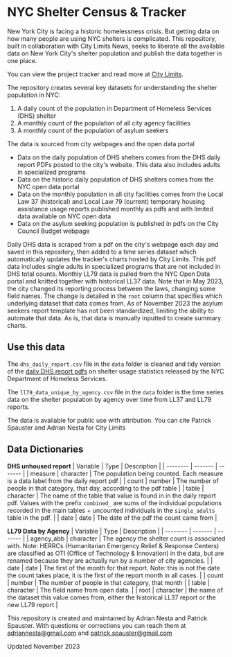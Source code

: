 # NYC Shelter Census & Tracker

New York City is facing a historic homelessness crisis. But getting data on how many people are using NYC shelters is complicated. This repository, built in collaboration with City Limits News, seeks to liberate all the available data on New York City's shelter population and publish the data together in one place.

You can view the project tracker and read more at [City Limits](https://citylimits.org/nyc-shelter-count/).

The repository creates several key datasets for understanding the shelter population in NYC:
1. A daily count of the population in Department of Homeless Services (DHS) shelter
2. A monthly count of the population of all city agency facilities
3. A monthly count of the population of asylum seekers

The data is sourced from city webpages and the open data portal
- Data on the daily population of DHS shelters comes from the DHS daily report PDFs posted to the city's website. This data also includes adults in specialized programs
- Data on the historic daily population of DHS shelters comes from the NYC open data portal
- Data on the monthly population in all city facilities comes from the Local Law 37 (historical) and Local Law 79 (current) temporary housing assistance usage reports published monthly as pdfs and with limited data available on NYC open data
- Data on the asylum seeking population is published in pdfs on the City Council Budget webpage

Daily DHS data is scraped from a pdf on the city's webpage each day and saved in this repository, then added to a time series dataset which automatically updates the tracker's charts hosted by City Limits. This pdf data includes single adults in specialized programs that are not included in DHS total counts.
Monthly LL79 data is pulled from the NYC Open Data portal and knitted together with historical LL37 data. Note that in May 2023, the city changed its reporting process between the laws, changing some field names. The change is detailed in the `root` column that specifies which underlying dataset that data comes from.
As of November 2023 the asylum seekers report template has not been standardized, limiting the ability to automate that data. As is, that data is manually inputted to create summary charts.

## Use this data

The `dhs_daily_report.csv` file in the `data` folder is cleaned and tidy version of the [daily DHS report pdfs](https://www.nyc.gov/assets/dhs/downloads/pdf/dailyreport.pdf) on shelter usage statistics released by the NYC Department of Homeless Services.

The `ll79_data_unique_by_agency.csv` file in the `data` folder is the time series data on the shelter population by agency over time from LL37 and LL79 reports.

The data is available for public use with attribution. You can cite Patrick Spauster and Adrian Nesta for City Limits

## Data Dictionaries

**DHS unhoused report**
| Variable    | Type | Description |
| -------- | ------- | ------- |
| measure  | character    | The population being counted. Each measure is a data label from the daily report pdf |
| count | number     | The number of people in that category, that day, according to the pdf table |
| table    | character   | The name of the table that value is found in in the daily report pdf. Values with the prefix `combined_` are sums of the individual populations recorded in the main tables + uncounted individuals in the `single_adults` table in the pdf. |
| date  | date   | The date of the pdf the count came from |

**LL79 Data by Agency**
| Variable    | Type | Description |
| -------- | ------- | ------- |
| agency_abb  | character    | The agency the shelter count is associated with. Note: HERRCs (Humanitarian Emergency Relief & Response Centers) are classified as OTI (Office of Technology & Innovation) in the data, but are renamed because they are actually run by a number of city agencies. |
| date  | date   | The first of the month for that report. Note: this is not the date the count takes place, it is the first of the report month in all cases. |
| count | number     | The number of people in that category, that month |
| table    | character   | The field name from open data. |
| root | character | the name of the dataset this value comes from, either the historical LL37 report or the new LL79 report |

This repository is created and maintained by Adrian Nesta and Patrick Spauster. With questions or corrections you can reach them at adriannesta@gmail.com and patrick.spauster@gmail.com

Updated November 2023





